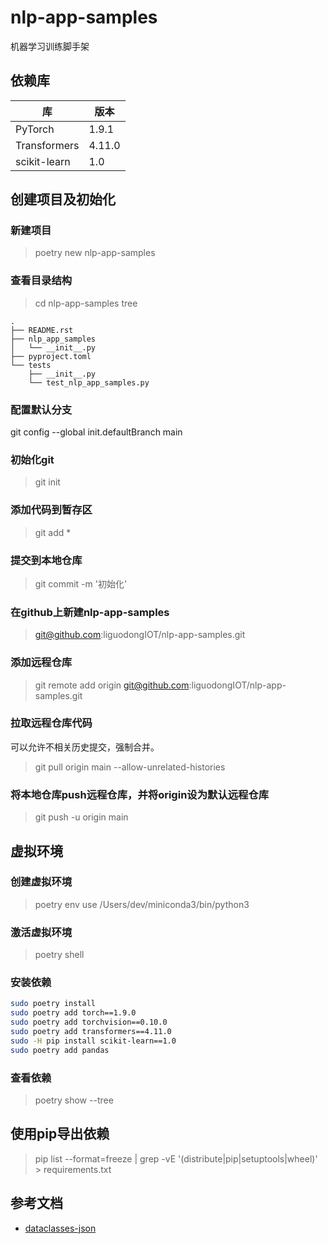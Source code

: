 # nlp-app-samples
机器学习训练脚手架




## 依赖库

| 库 | 版本 |
| - | - |
| PyTorch | 1.9.1 |
| Transformers | 4.11.0|
| scikit-learn | 1.0|




## 创建项目及初始化

### 新建项目
>poetry new nlp-app-samples

### 查看目录结构

> cd nlp-app-samples
> tree
```
.
├── README.rst
├── nlp_app_samples
│   └── __init__.py
├── pyproject.toml
└── tests
    ├── __init__.py
    └── test_nlp_app_samples.py

```

### 配置默认分支
git config --global init.defaultBranch main

### 初始化git
> git init

### 添加代码到暂存区
> git add *

### 提交到本地仓库
> git commit -m '初始化'

### 在github上新建nlp-app-samples
> git@github.com:liguodongIOT/nlp-app-samples.git


### 添加远程仓库
> git remote add origin git@github.com:liguodongIOT/nlp-app-samples.git

### 拉取远程仓库代码
可以允许不相关历史提交，强制合并。

> git pull origin main --allow-unrelated-histories

### 将本地仓库push远程仓库，并将origin设为默认远程仓库
> git push -u origin main


## 虚拟环境

### 创建虚拟环境
> poetry env use /Users/dev/miniconda3/bin/python3

### 激活虚拟环境

> poetry shell


### 安装依赖

```bash
sudo poetry install
sudo poetry add torch==1.9.0
sudo poetry add torchvision==0.10.0
sudo poetry add transformers==4.11.0
sudo -H pip install scikit-learn==1.0
sudo poetry add pandas
```

### 查看依赖

> poetry show --tree

## 使用pip导出依赖

> pip list --format=freeze | grep -vE '(distribute|pip|setuptools|wheel)' > requirements.txt


## 参考文档

- [dataclasses-json](https://pypi.org/project/dataclasses-json/)

